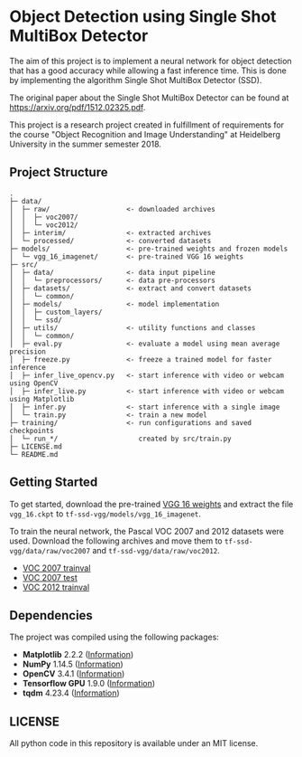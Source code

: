 # Object Detection using Single Shot MultiBox Detector

The aim of this project is to implement a neural network for object detection that has a good accuracy while allowing a fast inference time. This is done by implementing the algorithm Single Shot MultiBox Detector (SSD).

The original paper about the Single Shot MultiBox Detector can be found at https://arxiv.org/pdf/1512.02325.pdf.

This project is a research project created in fulfillment of requirements for the course "Object Recognition and Image Understanding" at Heidelberg University in the summer semester 2018.

## Project Structure

```
.
├─ data/
│  ├─ raw/                   <- downloaded archives
│  │  ├─ voc2007/
│  │  └─ voc2012/
│  ├─ interim/               <- extracted archives
│  └─ processed/             <- converted datasets
├─ models/                   <- pre-trained weights and frozen models
│  └─ vgg_16_imagenet/       <- pre-trained VGG 16 weights
├─ src/
│  ├─ data/                  <- data input pipeline
│  │  └─ preprocessors/      <- data pre-processors
│  ├─ datasets/              <- extract and convert datasets
│  │  └─ common/
│  ├─ models/                <- model implementation
│  │  ├─ custom_layers/
│  │  └─ ssd/
│  ├─ utils/                 <- utility functions and classes
│  │  └─ common/
│  ├─ eval.py                <- evaluate a model using mean average precision
│  ├─ freeze.py              <- freeze a trained model for faster inference
│  ├─ infer_live_opencv.py   <- start inference with video or webcam using OpenCV
│  ├─ infer_live.py          <- start inference with video or webcam using Matplotlib
│  ├─ infer.py               <- start inference with a single image
│  └─ train.py               <- train a new model
├─ training/                 <- run configurations and saved checkpoints
│  └─ run_*/                    created by src/train.py
├─ LICENSE.md
└─ README.md
```

## Getting Started

To get started, download the pre-trained [VGG 16 weights](http://download.tensorflow.org/models/vgg_16_2016_08_28.tar.gz) and extract the file `vgg_16.ckpt` to `tf-ssd-vgg/models/vgg_16_imagenet`.

To train the neural network, the Pascal VOC 2007 and 2012 datasets were used. Download the following archives and move them to `tf-ssd-vgg/data/raw/voc2007` and `tf-ssd-vgg/data/raw/voc2012`.
- [VOC 2007 trainval](http://host.robots.ox.ac.uk/pascal/VOC/voc2007/VOCtrainval_06-Nov-2007.tar)
- [VOC 2007 test](http://host.robots.ox.ac.uk/pascal/VOC/voc2007/VOCtest_06-Nov-2007.tar)
- [VOC 2012 trainval](http://host.robots.ox.ac.uk/pascal/VOC/voc2012/VOCtrainval_11-May-2012.tar)

## Dependencies

The project was compiled using the following packages:
- **Matplotlib** 2.2.2 ([Information](https://matplotlib.org/))
- **NumPy** 1.14.5 ([Information](https://www.numpy.org/))
- **OpenCV** 3.4.1 ([Information](https://opencv.org/))
- **Tensorflow GPU** 1.9.0 ([Information](https://www.tensorflow.org/))
- **tqdm** 4.23.4 ([Information](https://github.com/tqdm/tqdm))

## LICENSE

All python code in this repository is available under an MIT license.
